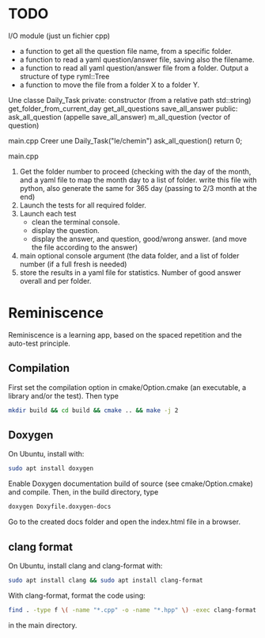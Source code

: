 # TODO
I/O module (just un fichier cpp)
- a function to get all the question file name, from a specific folder.
- a function to read a yaml question/answer file, saving also the filename.
- a function to read all yaml question/answer file from a folder. Output a structure of type ryml::Tree
- a function to move the file from a folder X to a folder Y.


Une classe Daily_Task
    private:
        constructor (from a relative path std::string)
        get_folder_from_current_day
        get_all_questions 
        save_all_answer
    public:
        ask_all_question (appelle save_all_answer)
        m_all_question (vector of question)
        


main.cpp
    Creer une Daily_Task("le/chemin")
    ask_all_question()
    return 0;



main.cpp
1. Get the folder number to proceed (checking with the day of the month,  and a
   yaml file to map the month day to a list of folder. write this file with
   python, also generate the same for 365 day (passing to 2/3 month at the end)
2. Launch the tests for all required folder.
3. Launch each test
    - clean the terminal console.
    - display the question.
    - display the answer, and question, good/wrong answer. (and move the file according to the answer)
4. main optional console argument (the data folder, and a list of folder number (if a full fresh is needed)
5. store the results in a yaml file for statistics. Number of good answer overall and per folder.




# Reminiscence
Reminiscence is a learning app, based on the spaced repetition and the auto-test principle.

## Compilation
First set the compilation option in cmake/Option.cmake (an executable, a
library and/or the test). Then type
```bash
mkdir build && cd build && cmake .. && make -j 2
```


## Doxygen
On Ubuntu, install with:
```bash
sudo apt install doxygen
```
Enable Doxygen documentation build of source (see cmake/Option.cmake) and compile.
Then, in the build directory, type 
```bash
doxygen Doxyfile.doxygen-docs
```
Go to the created docs folder and open the index.html file in a browser.


## clang format
On Ubuntu, install clang and clang-format with:
```bash
sudo apt install clang && sudo apt install clang-format
```

With clang-format, format the code using:
```bash
find . -type f \( -name "*.cpp" -o -name "*.hpp" \) -exec clang-format -i {} \;
```
in the main directory.

